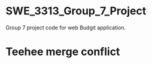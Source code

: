 # SWE_3313_Group_7_Project
Group 7 project code for web Budgit application.

# Teehee merge conflict
